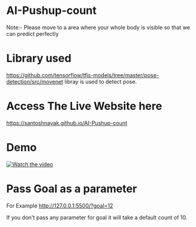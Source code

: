 # AI-Pushup-count


Note:- Please move to a area where your whole body is visible so that we can predict perfectly

# Library used
https://github.com/tensorflow/tfjs-models/tree/master/pose-detection/src/movenet libray is used to detect pose.


# Access The Live Website here

https://santoshnayak.github.io/AI-Pushup-count

# Demo
[![Watch the video](https://i.imgur.com/vKb2F1B.png)](https://santoshnayak.github.io/assets/videos/PushUps.mp4)


# Pass Goal as a parameter
For Example
http://127.0.0.1:5500/?goal=12

If you don't pass any parameter for goal it will take a default count of 10.
